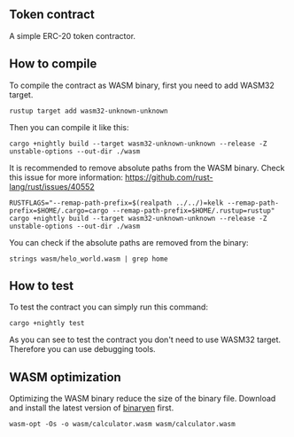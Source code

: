 ## Token contract

A simple ERC-20 token contractor.

## How to compile


To compile the contract as WASM binary, first you need to add WASM32 target.
```
rustup target add wasm32-unknown-unknown
```

Then you can compile it like this:
```
cargo +nightly build --target wasm32-unknown-unknown --release -Z unstable-options --out-dir ./wasm
```

It is recommended to remove absolute paths from the WASM binary. Check this issue for more information: https://github.com/rust-lang/rust/issues/40552
```
RUSTFLAGS="--remap-path-prefix=$(realpath ../../)=kelk --remap-path-prefix=$HOME/.cargo=cargo --remap-path-prefix=$HOME/.rustup=rustup" cargo +nightly build --target wasm32-unknown-unknown --release -Z unstable-options --out-dir ./wasm
```

You can check if the absolute paths are removed from the binary:

```
strings wasm/helo_world.wasm | grep home
```

## How to test

To test the contract you can simply run this command:

```
cargo +nightly test
```

As you can see to test the contract you don't need to use WASM32 target. Therefore you can use debugging tools.

## WASM optimization

Optimizing the WASM binary reduce the size of the binary file. Download and install the latest version of [binaryen](https://github.com/WebAssembly/binaryen) first.

```
wasm-opt -Os -o wasm/calculator.wasm wasm/calculator.wasm
```
